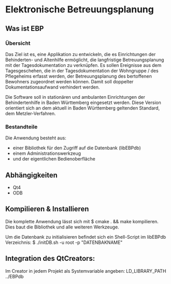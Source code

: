 # Elektronische Betreuungsplanung


## Was ist EBP


### Übersicht

Das Ziel ist es, eine Applikation zu entwickeln, die es Einrichtungen der Behinderten- und Altenhilfe ermöglicht,
die langfristige Betreuungsplanung mit der Tagesdokumentation zu verknüpfen. Es sollen Ereignisse aus dem Tagesgeschehen,
die in der Tagesdokumentation der Wohngruppe / des Pflegeheims erfasst werden,
der Betreuungsplanung des bertoffenen Bewohners zugeordnet werden können.
Damit soll doppelter Dokumentationsaufwand verhindert werden.

Die Software soll in stationären und ambulanten Einrichtungen der Behindertenhilfe in Baden Württemberg eingesetzt werden.
Diese Version orientiert sich an dem aktuell in Baden Württemberg geltenden Standard, dem Metzler-Verfahren.


### Bestandteile

Die Anwendung besteht aus:
* einer Bibliothek für den Zugriff auf die Datenbank (libEBPdb)
* einem Administrationswerkzeug
* und der eigentlichen Bedienoberfläche


## Abhängigkeiten

* Qt4
* ODB


## Kompilieren & Installieren

Die komplette Anwendung lässt sich mit
    $ cmake . && make
kompilieren.
Dies baut die Bibliothek und alle weiteren Werkzeuge.

Um die Datenbank zu initialisieren befindet sich ein Shell-Script im libEBPdb Verzeichnis:
    $ ./initDB.sh -u root -p "DATENBAKNAME"


## Integration des QtCreators:

Im Creator in jedem Projekt als Systemvariable angeben:
    LD_LIBRARY_PATH ../EBPdb
